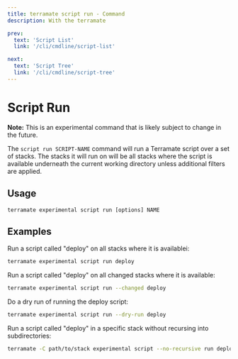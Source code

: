 ```yaml
---
title: terramate script run - Command
description: With the terramate

prev:
  text: 'Script List'
  link: '/cli/cmdline/script-list'

next:
  text: 'Script Tree'
  link: '/cli/cmdline/script-tree'
---
```


# Script Run

**Note:** This is an experimental command that is likely subject to change in the future.

The `script run SCRIPT-NAME` command will run a Terramate script over a set of stacks. The stacks it will run on will be all stacks where the script is available underneath the current working directory unless additional filters are applied.

## Usage

`terramate experimental script run [options] NAME`

## Examples

Run a script called "deploy" on all stacks where it is availablei:

```bash
terramate experimental script run deploy
```

Run a script called "deploy" on all changed stacks where it is available:

```bash
terramate experimental script run --changed deploy
```

Do a dry run of running the deploy script:

```bash
terramate experimental script run --dry-run deploy
```

Run a script called "deploy" in a specific stack without recursing into subdirectories:

```bash
terramate -C path/to/stack experimental script --no-recursive run deploy
```
